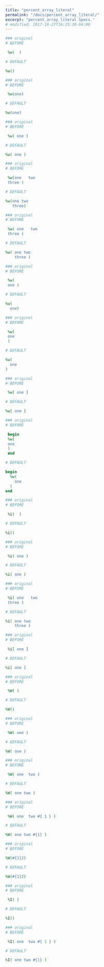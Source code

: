 ```yaml
---
title: "percent_array_literal"
permalink: "/docs/percent_array_literal/"
excerpt: "percent_array_literal Specs."
# modified: 2017-10-27T16:25:30-04:00
---
```

```ruby
### original
# BEFORE

 %w(  ) 

```
```ruby
# DEFAULT

%w()

```
```ruby
### original
# BEFORE

 %w(one) 

```
```ruby
# DEFAULT

%w(one)

```
```ruby
### original
# BEFORE

 %w( one ) 

```
```ruby
# DEFAULT

%w( one )

```
```ruby
### original
# BEFORE

 %w(one   two 
 three ) 

```
```ruby
# DEFAULT

%w(one two
   three)

```
```ruby
### original
# BEFORE

 %w( one   two 
 three ) 

```
```ruby
# DEFAULT

%w( one two
    three )

```
```ruby
### original
# BEFORE

 %w( 
 one ) 

```
```ruby
# DEFAULT

%w(
  one)

```
```ruby
### original
# BEFORE

 %w( 
 one 
 ) 

```
```ruby
# DEFAULT

%w(
  one
)

```
```ruby
### original
# BEFORE

 %w[ one ] 

```
```ruby
# DEFAULT

%w[ one ]

```
```ruby
### original
# BEFORE

 begin 
 %w( 
 one 
 ) 
 end

```
```ruby
# DEFAULT

begin
  %w(
    one
  )
end

```
```ruby
### original
# BEFORE

 %i(  ) 

```
```ruby
# DEFAULT

%i()

```
```ruby
### original
# BEFORE

 %i( one ) 

```
```ruby
# DEFAULT

%i( one )

```
```ruby
### original
# BEFORE

 %i( one   two 
 three ) 

```
```ruby
# DEFAULT

%i( one two
    three )

```
```ruby
### original
# BEFORE

 %i[ one ] 

```
```ruby
# DEFAULT

%i[ one ]

```
```ruby
### original
# BEFORE

 %W( ) 

```
```ruby
# DEFAULT

%W()

```
```ruby
### original
# BEFORE

 %W( one ) 

```
```ruby
# DEFAULT

%W( one )

```
```ruby
### original
# BEFORE

 %W( one  two ) 

```
```ruby
# DEFAULT

%W( one two )

```
```ruby
### original
# BEFORE

 %W( one  two #{ 1 } ) 

```
```ruby
# DEFAULT

%W( one two #{1} )

```
```ruby
### original
# BEFORE

%W(#{1}2)

```
```ruby
# DEFAULT

%W(#{1}2)

```
```ruby
### original
# BEFORE

 %I( ) 

```
```ruby
# DEFAULT

%I()

```
```ruby
### original
# BEFORE

 %I( one  two #{ 1 } ) 

```
```ruby
# DEFAULT

%I( one two #{1} )
```
